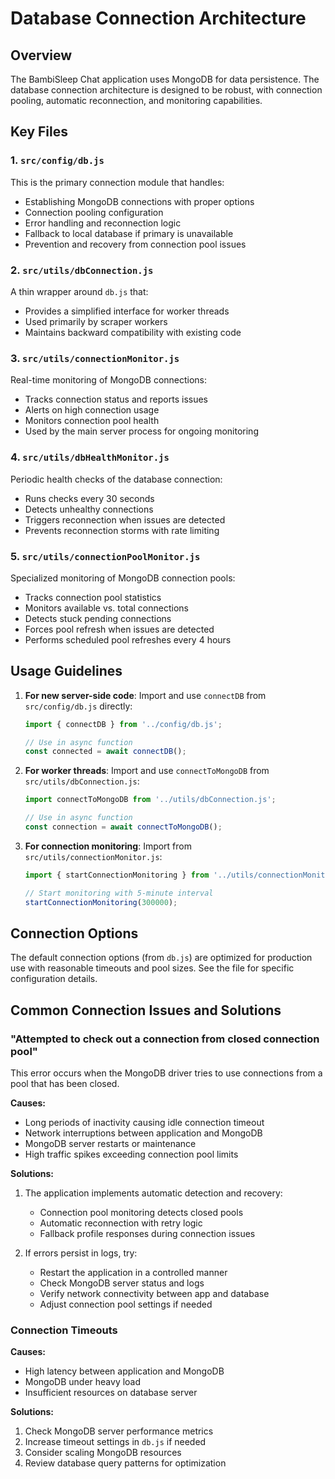 # Database Connection Architecture

## Overview

The BambiSleep Chat application uses MongoDB for data persistence. The database connection architecture is designed to be robust, with connection pooling, automatic reconnection, and monitoring capabilities.

## Key Files

### 1. `src/config/db.js`

This is the primary connection module that handles:
- Establishing MongoDB connections with proper options
- Connection pooling configuration
- Error handling and reconnection logic
- Fallback to local database if primary is unavailable
- Prevention and recovery from connection pool issues

### 2. `src/utils/dbConnection.js`

A thin wrapper around `db.js` that:
- Provides a simplified interface for worker threads
- Used primarily by scraper workers
- Maintains backward compatibility with existing code

### 3. `src/utils/connectionMonitor.js`

Real-time monitoring of MongoDB connections:
- Tracks connection status and reports issues
- Alerts on high connection usage
- Monitors connection pool health
- Used by the main server process for ongoing monitoring

### 4. `src/utils/dbHealthMonitor.js`

Periodic health checks of the database connection:
- Runs checks every 30 seconds
- Detects unhealthy connections
- Triggers reconnection when issues are detected
- Prevents reconnection storms with rate limiting

### 5. `src/utils/connectionPoolMonitor.js`

Specialized monitoring of MongoDB connection pools:
- Tracks connection pool statistics
- Monitors available vs. total connections
- Detects stuck pending connections
- Forces pool refresh when issues are detected
- Performs scheduled pool refreshes every 4 hours

## Usage Guidelines

1. **For new server-side code**: Import and use `connectDB` from `src/config/db.js` directly:
   ```javascript
   import { connectDB } from '../config/db.js';
   
   // Use in async function
   const connected = await connectDB();
   ```

2. **For worker threads**: Import and use `connectToMongoDB` from `src/utils/dbConnection.js`:
   ```javascript
   import connectToMongoDB from '../utils/dbConnection.js';
   
   // Use in async function
   const connection = await connectToMongoDB();
   ```

3. **For connection monitoring**: Import from `src/utils/connectionMonitor.js`:
   ```javascript
   import { startConnectionMonitoring } from '../utils/connectionMonitor.js';
   
   // Start monitoring with 5-minute interval
   startConnectionMonitoring(300000);
   ```

## Connection Options

The default connection options (from `db.js`) are optimized for production use with reasonable timeouts and pool sizes. See the file for specific configuration details.

## Common Connection Issues and Solutions

### "Attempted to check out a connection from closed connection pool"

This error occurs when the MongoDB driver tries to use connections from a pool that has been closed.

**Causes:**
- Long periods of inactivity causing idle connection timeout
- Network interruptions between application and MongoDB
- MongoDB server restarts or maintenance
- High traffic spikes exceeding connection pool limits

**Solutions:**
1. The application implements automatic detection and recovery:
   - Connection pool monitoring detects closed pools
   - Automatic reconnection with retry logic
   - Fallback profile responses during connection issues
   
2. If errors persist in logs, try:
   - Restart the application in a controlled manner
   - Check MongoDB server status and logs
   - Verify network connectivity between app and database
   - Adjust connection pool settings if needed

### Connection Timeouts

**Causes:**
- High latency between application and MongoDB
- MongoDB under heavy load
- Insufficient resources on database server

**Solutions:**
1. Check MongoDB server performance metrics
2. Increase timeout settings in `db.js` if needed
3. Consider scaling MongoDB resources
4. Review database query patterns for optimization
